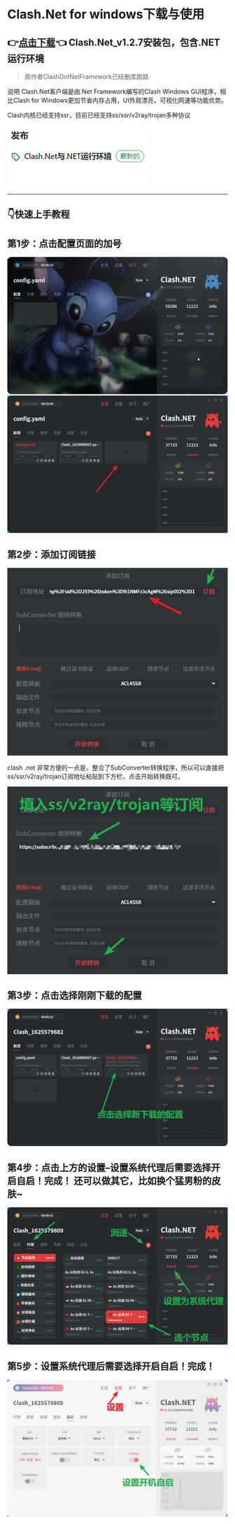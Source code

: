 # Clash.Net for windows下载与使用
## 👉[点击下载](https://github.com/TgDaoSheng/Clash.Net/releases)👈 Clash.Net_v1.2.7安装包，包含.NET运行环境
>原作者ClashDotNetFramework已经删库跑路

说明
Clash.Net客户端是由.Net Framework编写的Clash Windows GUI程序，相比Clash for Windows更加节省内存占用，UI外观漂亮，可视化网速等功能优势。

Clash内核已经支持ssr，目前已经支持ss/ssr/v2ray/trojan多种协议

[
![image](https://github.com/TgDaoSheng/Clash.Net/blob/main/image/%E5%8F%91%E5%B8%83%E6%8C%89%E9%92%AE.png)
](https://github.com/TgDaoSheng/Clash.Net/releases/tag/V1.2.7%EF%BC%88%E7%A8%B3%E5%AE%9A%E7%89%88%EF%BC%89)


---
## 👇快速上手教程
  
## 第1步：点击配置页面的加号
![image](https://github.com/TgDaoSheng/Clash.Net/blob/main/image/1.png)
![image](https://github.com/TgDaoSheng/Clash.Net/blob/main/image/1-2.jpg)


## 第2步：添加订阅链接
![image](https://github.com/TgDaoSheng/Clash.Net/blob/main/image/2.jpg)

clash .net 非常方便的一点是，整合了SubConverter转换程序，所以可以直接把ss/ssr/v2ray/trojan订阅地址粘贴到下方栏，点击开始转换既可。

![image](https://github.com/TgDaoSheng/Clash.Net/blob/main/image/3.jpg)


## 第3步：点击选择刚刚下载的配置
![image](https://github.com/TgDaoSheng/Clash.Net/blob/main/image/4.jpg)


## 第4步：点击上方的设置–设置系统代理后需要选择开启自启！完成！ 还可以做其它，比如换个猛男粉的皮肤~
![image](https://github.com/TgDaoSheng/Clash.Net/blob/main/image/5.jpg)


## 第5步：设置系统代理后需要选择开启自启！完成！
![image](https://github.com/TgDaoSheng/Clash.Net/blob/main/image/6.jpg)
